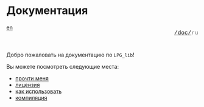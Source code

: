 # Документация

<div style="display: flex; justify-content: space-between; margin-bottom: 25px">
  <a href="/doc/index.md">en</a>

  <p style="text-align: right;
            color: gray;
            font-size: 15px;
            font-family: 'Jetbrains Mono', SFMono-Regular, Consolas, 'Liberation Mono', Menlo, monospace, Arial">
      <a href="/README.md">/</a><a href="/doc/index.md">doc/</a>ru
  </p>
</div>

Добро пожаловать на документацию по `LPG_lib`!

Вы можете посмотреть следующие места:

+ [прочти меня](/README.md)
+ [лицензия](/LICENCE.md)
+ [как использовать](/doc/ru/how_to_use.md)
+ [компиляция](/doc/ru/compilation.md)
